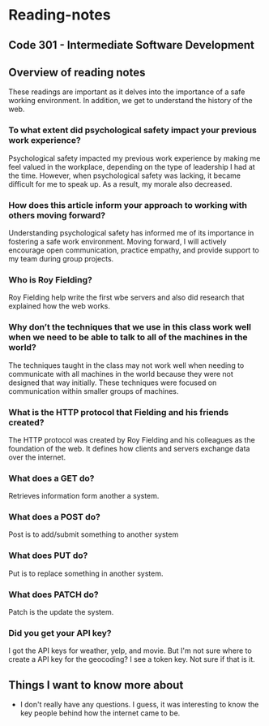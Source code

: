 # Reading-notes

## Code 301 - Intermediate Software Development

## Overview of reading notes

These readings are important as it delves into the importance of a safe working environment. In addition, we get to understand the history of the web.

### To what extent did psychological safety impact your previous work experience?

Psychological safety impacted my previous work experience by making me feel valued in the workplace, depending on the type of leadership I had at the time. However, when psychological safety was lacking, it became difficult for me to speak up. As a result, my morale also decreased.

### How does this article inform your approach to working with others moving forward?

Understanding psychological safety has informed me of its importance in fostering a safe work environment. Moving forward, I will actively encourage open communication, practice empathy, and provide support to my team during group projects.
 
### Who is Roy Fielding?

Roy Fielding help write the first wbe servers and also did research that explained how the web works.

### Why don’t the techniques that we use in this class work well when we need to be able to talk to all of the machines in the world?

The techniques taught in the class may not work well when needing to communicate with all machines in the world because they were not designed that way initially. These techniques were focused on communication within smaller groups of machines.

### What is the HTTP protocol that Fielding and his friends created?

The HTTP protocol was created by Roy Fielding and his colleagues as the foundation of the web. It defines how clients and servers exchange data over the internet.

### What does a GET do?

Retrieves information form another a system.

### What does a POST do?

Post is to add/submit something to another system

### What does PUT do?

Put is to replace something in another system.


### What does PATCH do?

Patch is the update the system.


### Did you get your API key?
I got the API keys for weather, yelp, and movie. But I'm not sure where to create a API key for the geocoding? I see a token key. Not sure if that is it.

## Things I want to know more about

* I don't really have any questions. I guess, it was interesting to know the key people behind how the internet came to be.